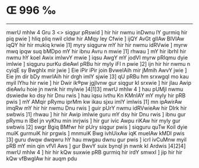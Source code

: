 # Œ 996 ‰
---
mwrU mhlw 4 Gru 3
<> siqgur pRswid ]
hir hir nwmu inDwnu lY gurmiq hir piq pwie ] hliq pliq nwil cldw
hir AMqy ley Cfwie ] ijQY AvGt glIAw BIVIAw iqQY hir hir mukiq
krwie ]1] myry siqgurw mY hir hir nwmu idRVwie ] myrw mwq ipqw suq
bMDpo mY hir ibnu Avru n mwie ]1] rhwau ] mY hir ibrhI hir nwmu hY
koeI Awix imlwvY mwie ] iqsu AwgY mY jodVI myrw pRIqmu dyie imlwie ]
siqguru purKu dieAwl pRBu hir myly iFl n pwie ]2] ijn hir hir nwmu n
cyiqE sy BwghIx mir jwie ] Eie iPir iPir join BvweIAih mir jMmih
AwvY jwie ] Eie jm dir bDy mwrIAih hir drgh imlY sjwie ]3] qU
pRBu hm srxwgqI mo kau myil lYhu hir rwie ] hir Dwir ik®pw jgjIvnw
gur siqgur kI srxwie ] hir jIau Awip dieAwlu hoie jn nwnk hir
mylwie ]4]1]3] mwrU mhlw 4 ] hau pUMjI nwmu dswiedw ko dsy hir Dnu
rwis ] hau iqsu ivthu Kn KMnIAY mY myly hir pRB pwis ] mY AMqir pRymu
iprMm kw ikau sjxu imlY imlwis ]1] mn ipAwirAw imqRw mY hir hir nwmu
Dnu rwis ] guir pUrY nwmu idRVwieAw hir DIrk hir swbwis ]1] rhwau ]
hir hir Awip imlwie guru mY dsy hir Dnu rwis ] ibnu gur pRymu n lBeI
jn vyKhu min inrjwis ] hir gur ivic Awpu riKAw hir myly gur swbwis
]2] swgr Bgiq BMfwr hir pUry siqgur pwis ] siqguru quTw Koil dyie
muiK gurmuiK hir prgwis ] mnmuiK Bwg ivhUixAw iqK mueIAw kMDI pwis
]3] guru dwqw dwqwru hY hau mwgau dwnu gur pwis ] icrI ivCuMnw myil pRB
mY min qin vfVI Aws ] gur BwvY suix bynqI jn nwnk kI Ardwis
]4]2]4] mwrU mhlw 4 ] hir hir kQw suxwie pRB gurmiq hir irdY
smwxI ] jip hir hir kQw vfBwgIAw hir auqm pdu
####

